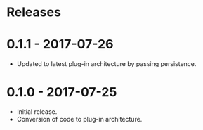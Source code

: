 # Releases

# 0.1.1 - 2017-07-26

- Updated to latest plug-in architecture by passing persistence.

# 0.1.0 - 2017-07-25

- Initial release.
- Conversion of code to plug-in architecture.
